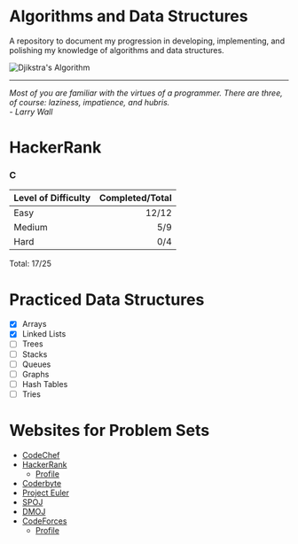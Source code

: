 # Algorithms and Data Structures
A repository to document my progression in developing, implementing, and polishing my knowledge of algorithms and data structures.

![Djikstra's Algorithm](https://i.gifer.com/8EI2.gif "Dijkstra's Algorithm")
****
_Most of you are familiar with the virtues of a programmer. There are three, of course: laziness, impatience, and hubris._                 
_- Larry Wall_


# HackerRank

### C
Level of Difficulty|Completed/Total
-------------------|----------------:
Easy|12/12
Medium|5/9
Hard|0/4
Total: 17/25


# Practiced Data Structures
- [x] Arrays
- [x] Linked Lists
- [ ] Trees
- [ ] Stacks
- [ ] Queues
- [ ] Graphs
- [ ] Hash Tables
- [ ] Tries
<!---
- [ ] Binary Search ([Tutorial](https://www.topcoder.com/community/data-science/data-science-tutorials/binary-search/), [Implementation](http://geeksquiz.com/binary-search/), [Problems](http://www.spoj.com/problems/AGGRCOW))
- [ ] Quicksort ([Tutorial](http://help.topcoder.com/data-science/competing-in-algorithm-challenges/algorithm-tutorials/sorting/), [Implementation](http://geeksquiz.com/quick-sort/))
- [ ] Merge Sort ([Tutorial](http://help.topcoder.com/data-science/competing-in-algorithm-challenges/algorithm-tutorials/sorting/), [Implementation](http://geeksquiz.com/merge-sort/))
- [ ] Suffix Array ([Tutorial](http://web.stanford.edu/class/cs97si/suffix-array.pdf), [Implementation](http://discuss.codechef.com/questions/21385/a-tutorial-on-suffix-arrays), [Problem](http://www.spoj.com/problems/SUBST1/), [Problem](http://www.codechef.com/problems/MOU1H))
- [ ] Knuth-Morris-Pratt Algorithm (KMP) ([Tutorial](https://www.topcoder.com/community/data-science/data-science-tutorials/introduction-to-string-searching-algorithms/), [Implementation](http://www.geeksforgeeks.org/searching-for-patterns-set-2-kmp-algorithm/), [Problem](http://www.codechef.com/problems/TASHIFT))
- [ ] Linked Lists
- [ ] Binary Search Trees

--->

# Websites for Problem Sets
- [CodeChef](https://www.codechef.com/problems/school)
- [HackerRank](https://www.hackerrank.com/dashboard)
  - [Profile](https://www.hackerrank.com/erickh_li?hr_r=1)
- [Coderbyte](https://www.coderbyte.com/challenges)
- [Project Euler](https://projecteuler.net/archives)
- [SPOJ](https://www.spoj.com/problems/classical/)
- [DMOJ](https://dmoj.ca/)
- [CodeForces](https://codeforces.com)
  - [Profile](https://codeforces.com/profile/li.eric)

